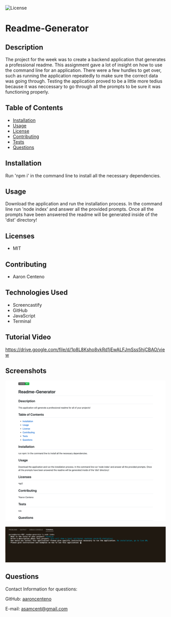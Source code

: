 ![License](https://img.shields.io/static/v1?label=License&message=MIT&color=BLUE)

# Readme-Generator

## Description

The project for the week was to create a backend application that generates a professional readme. This assignment gave a lot of insight on how to use the command line for an application. There were a few hurdles to get over, such as running the application repeatedly to make sure the correct data was going through. Testing the application proved to be a little more tedius because it was neccessary to go through all the prompts to be sure it was functioning properly.

## Table of Contents

* [Installation](#installation)
* [Usage](#usage)
* [License](#license)
* [Contributing](#contributing)
* [Tests](#tests)
* [Questions](#questions)

## Installation 

Run 'npm i' in the command line to install all the necessary dependencies.

## Usage

Download the application and run the installation process. In the command line run 'node index' and answer all the provided prompts. Once all the prompts have been answered the readme will be generated inside of the 'dist' directory!

## Licenses

* MIT

## Contributing

* Aaron Centeno

## Technologies Used
* Screencastify
* GitHub
* JavaScript
* Terminal

## Tutorial Video

https://drive.google.com/file/d/1p8L8Ksho8vkRd1jEwALFJmSss5hjCBAO/view

## Screenshots

![Sample Readme](./assets/imgs/samplereadme.png)

![Command Line Screenshot](./assets/imgs/commandline.png)

## Questions

Contact Information for questions: 


GitHub: [aaroncenteno](https://www.github.com/aaroncenteno) 

E-mail: asamcent@gmail.com